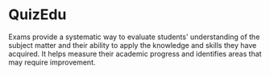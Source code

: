 # QuizEdu
Exams provide a systematic way to evaluate students' understanding of the subject matter and their ability to apply the knowledge and skills they have acquired. It helps measure their academic progress and identifies areas that may require improvement.
